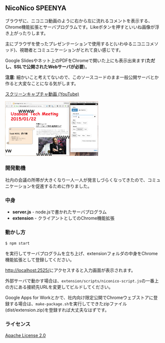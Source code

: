 ## NicoNico SPEENYA

ブラウザに、ニコニコ動画のように右から左に流れるコメントを表示する、Chrome機能拡張とサーバプログラムです。Likeボタンを押すといいね画像が浮き上がったりします。

主にブラウザを使ったプレゼンテーションで使用すると(いわゆるニコニコメソッド)、視聴者とコミュニケーションがとれて良い感じです。

Google Slidesやネット上のPDFをChromeで開いた上にも表示出来ます(**ただし、SSLで公開されたWebサーバが必要**)。

**注意**: 細かいこと考えてないので、このソースコードのまま一般公開サーバとか作ると大変なことになる気がします。

[スクリーンキャプチャ動画 (YouTube)](http://youtu.be/M0kr4aONMHQ)

<img src="screenshot.png" width="300">

### 開発動機

社内の会議の所帯が大きくなり一人一人が発言しづらくなってきたので、コミュニケーションを促進するために作りました。

### 中身

* **server.js** - node.jsで書かれたサーバプログラム
* **extension** - クライアントとしてのChrome機能拡張

### 動かし方

```bash
$ npm start
```

を実行してサーバプログラムを立ち上げ、extensionフォルダの中身をChrome機能拡張として登録してください。

[http://localhost:2525/](http://localhost:2525/)にアクセスすると入力画面が表示されます。

外部サーバで動かす場合は、`extension/scripts/niconico-script.js`の一番上の方にある接続先URLを変更してビルドしてください。

Google Apps for Workとかで、社内向け限定公開でChromeウェブストアに登録する場合は、`make-package.sh`を実行してできたzipファイル(dist/extension.zip)を登録すれば大丈夫なはずです。

### ライセンス
[Apache License 2.0](LICENSE)
